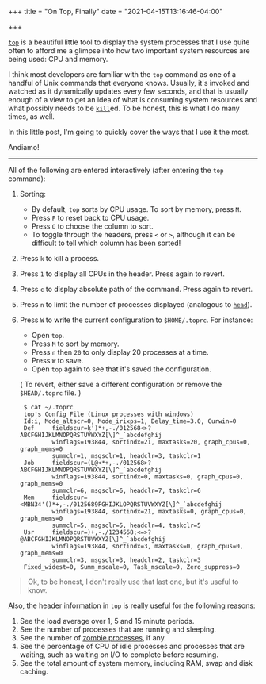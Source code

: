 +++
title = "On Top, Finally"
date = "2021-04-15T13:16:46-04:00"

+++

[`top`] is a beautiful little tool to display the system processes that I use quite often to afford me a glimpse into how two important system resources are being used: CPU and memory.

I think most developers are familiar with the `top` command as one of a handful of Unix commands that everyone knows.  Usually, it's invoked and watched as it dynamically updates every few seconds, and that is usually enough of a view to get an idea of what is consuming system resources and what possibly needs to be [`kill`]ed.  To be honest, this is what I do many times, as well.

In this little post, I'm going to quickly cover the ways that I use it the most.

Andiamo!

---

All of the following are entered interactively (after entering the `top` command):

1. Sorting:
    + By default, `top` sorts by CPU usage.  To sort by memory, press `M`.
    + Press `P` to reset back to CPU usage.
    + Press `O` to choose the column to sort.
    + To toggle through the headers, press `<` or `>`, although it can be difficult to tell which column has been sorted!

1. Press `k` to kill a process.

1. Press `1` to display all CPUs in the header.  Press again to revert.

1. Press `c` to display absolute path of the command.  Press again to revert.

1. Press `n` to limit the number of processes displayed (analogous to [`head`]).

1. Press `W` to write the current configuration to `$HOME/.toprc`.  For instance:
    + Open `top`.
    + Press `M` to sort by memory.
    + Press `n` then `20` to only display 20 processes at a time.
    + Press `W` to save.
    + Open `top` again to see that it's saved the configuration.

    ( To revert, either save a different configuration or remove the `$HEAD/.toprc` file. )

        $ cat ~/.toprc
        top's Config File (Linux processes with windows)
        Id:i, Mode_altscr=0, Mode_irixps=1, Delay_time=3.0, Curwin=0
        Def     fieldscur=ķ')*+,-./012568<>?ABCFGHIJKLMNOPQRSTUVWXYZ[\]^_`abcdefghij
                winflags=193844, sortindx=21, maxtasks=20, graph_cpus=0, graph_mems=0
                summclr=1, msgsclr=1, headclr=3, taskclr=1
        Job     fieldscur=(Ļ@<*+,-./012568>?ABCFGHIJKLMNOPQRSTUVWXYZ[\]^_`abcdefghij
                winflags=193844, sortindx=0, maxtasks=0, graph_cpus=0, graph_mems=0
                summclr=6, msgsclr=6, headclr=7, taskclr=6
        Mem     fieldscur=<MBN34'()*+,-./0125689FGHIJKLOPQRSTUVWXYZ[\]^_`abcdefghij
                winflags=193844, sortindx=21, maxtasks=0, graph_cpus=0, graph_mems=0
                summclr=5, msgsclr=5, headclr=4, taskclr=5
        Usr     fieldscur=)+,-./1234568;<=>?@ABCFGHIJKLMNOPQRSTUVWXYZ[\]^_`abcdefghij
                winflags=193844, sortindx=3, maxtasks=0, graph_cpus=0, graph_mems=0
                summclr=3, msgsclr=3, headclr=2, taskclr=3
        Fixed_widest=0, Summ_mscale=0, Task_mscale=0, Zero_suppress=0

> Ok, to be honest, I don't really use that last one, but it's useful to know.

Also, the header information in `top` is really useful for the following reasons:

1. See the load average over 1, 5 and 15 minute periods.
1. See the number of processes that are running and sleeping.
1. See the number of [zombie processes], if any.
1. See the percentage of CPU of idle processes and processes that are waiting, such as waiting on I/O to complete before resuming.
1. See the total amount of system memory, including RAM, swap and disk caching.

[`top`]: https://www.man7.org/linux/man-pages/man1/top.1.html
[`kill`]: https://www.man7.org/linux/man-pages/man1/kill.1.html
[`head`]: https://www.man7.org/linux/man-pages/man1/head.1.html
[zombie processes]: /2021/03/17/on-creating-a-zombie-process/

